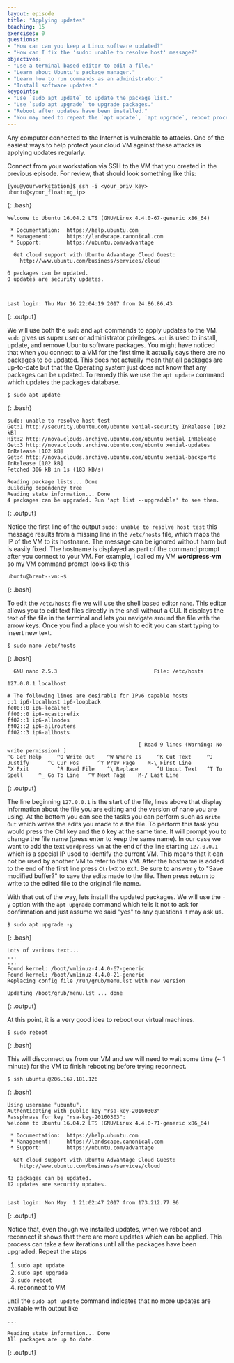 ```yaml
---
layout: episode
title: "Applying updates"
teaching: 15
exercises: 0
questions:
- "How can can you keep a Linux software updated?"
- "How can I fix the 'sudo: unable to resolve host' message?"
objectives:
- "Use a terminal based editor to edit a file."
- "Learn about Ubuntu's package manager."
- "Learn how to run commands as an administrator."
- "Install software updates."
keypoints:
- "Use `sudo apt update` to update the package list."
- "Use `sudo apt upgrade` to upgrade packages."
- "Reboot after updates have been installed."
- "You may need to repeat the `apt update`, `apt upgrade`, reboot process a few times to ensure all updates have been applied."
---
```


Any computer connected to the Internet is vulnerable to attacks. One of the easiest ways to help protect your cloud VM against these attacks is applying updates regularly. 

Connect from your workstation via SSH to the VM that you created in the previous episode. For review, that should look something like this:
~~~
[you@yourworkstation]$ ssh -i <your_priv_key> ubuntu@<your_floating_ip>
~~~
{: .bash}
~~~
Welcome to Ubuntu 16.04.2 LTS (GNU/Linux 4.4.0-67-generic x86_64)

 * Documentation:  https://help.ubuntu.com
 * Management:     https://landscape.canonical.com
 * Support:        https://ubuntu.com/advantage

  Get cloud support with Ubuntu Advantage Cloud Guest:
    http://www.ubuntu.com/business/services/cloud

0 packages can be updated.
0 updates are security updates.



Last login: Thu Mar 16 22:04:19 2017 from 24.86.86.43
~~~
{: .output}

We will use both the `sudo` and `apt` commands to apply updates to the VM. `sudo` gives us super user or administrator privileges. `apt` is used to install, update, and remove Ubuntu software packages. You might have noticed that when you connect to a VM for the first time it actually says there are no packages to be updated. This does not actually mean that all packages are up-to-date but that the Operating system just does not know that any packages can be updated. To remedy this we use the `apt update` command which updates the packages database.
~~~
$ sudo apt update
~~~
{: .bash}
~~~
sudo: unable to resolve host test
Get:1 http://security.ubuntu.com/ubuntu xenial-security InRelease [102 kB]
Hit:2 http://nova.clouds.archive.ubuntu.com/ubuntu xenial InRelease
Get:3 http://nova.clouds.archive.ubuntu.com/ubuntu xenial-updates InRelease [102 kB]
Get:4 http://nova.clouds.archive.ubuntu.com/ubuntu xenial-backports InRelease [102 kB]
Fetched 306 kB in 1s (183 kB/s)

Reading package lists... Done
Building dependency tree
Reading state information... Done
4 packages can be upgraded. Run 'apt list --upgradable' to see them.
~~~
{: .output}

Notice the first line of the output `sudo: unable to resolve host test` this message results from a missing line in the `/etc/hosts` file, which maps the IP of the VM to its hostname. The message can be ignored without harm but is easily fixed. The hostname is displayed as part of the command prompt after you connect to your VM. For example, I called my VM **wordpress-vm** so my VM command prompt looks like this
~~~
ubuntu@brent--vm:~$
~~~
{: .bash}

To edit the `/etc/hosts` file we will use the shell based editor `nano`. This editor allows you to edit text files directly in the shell without a GUI. It displays the text of the file in the terminal and lets you navigate around the file with the arrow keys. Once you find a place you wish to edit you can start typing to insert new text. 

~~~
$ sudo nano /etc/hosts
~~~
{: .bash}
~~~
  GNU nano 2.5.3                               File: /etc/hosts

127.0.0.1 localhost

# The following lines are desirable for IPv6 capable hosts
::1 ip6-localhost ip6-loopback
fe00::0 ip6-localnet
ff00::0 ip6-mcastprefix
ff02::1 ip6-allnodes
ff02::2 ip6-allrouters
ff02::3 ip6-allhosts

                                          [ Read 9 lines (Warning: No write permission) ]
^G Get Help     ^O Write Out    ^W Where Is     ^K Cut Text     ^J Justify      ^C Cur Pos      ^Y Prev Page    M-\ First Line
^X Exit         ^R Read File    ^\ Replace      ^U Uncut Text   ^T To Spell     ^_ Go To Line   ^V Next Page    M-/ Last Line
~~~
{: .output}

The line beginning `127.0.0.1` is the start of the file, lines above that display information about the file you are editing and the version of nano you are using. At the bottom you can see the tasks you can perform such as `Write Out` which writes the edits you made to a the file. To perform this task you would press the Ctrl key and the `O` key at the same time. It will prompt you to change the file name (press enter to keep the same name). In our case we want to add the text `wordpress-vm` at the end of the line starting `127.0.0.1` which is a special IP  used to identify the current VM. This means that it can not be used by another VM to refer to this VM. After the hostname is added to the end of the first line press `Ctrl+X` to exit. Be sure to answer `y` to "Save modified buffer?" to save the edits made to the file. Then press return to write to the edited file to the original file name.

With that out of the way, lets install the updated packages. We will use the `-y` option with the `apt upgrade` command which tells it not to ask for confirmation and just assume we said "yes" to any questions it may ask us.
~~~
$ sudo apt upgrade -y
~~~
{: .bash}

~~~
Lots of various text...
...
...
Found kernel: /boot/vmlinuz-4.4.0-67-generic
Found kernel: /boot/vmlinuz-4.4.0-21-generic
Replacing config file /run/grub/menu.lst with new version

Updating /boot/grub/menu.lst ... done
~~~
{: .output}

At this point, it is a very good idea to reboot our virtual machines.

~~~
$ sudo reboot
~~~
{: .bash}

This will disconnect us from our VM and we will need to wait some time (~ 1 minute) for the VM to finish rebooting before trying reconnect.
~~~
$ ssh ubuntu @206.167.181.126
~~~
{: .bash}
~~~
Using username "ubuntu".
Authenticating with public key "rsa-key-20160303"
Passphrase for key "rsa-key-20160303":
Welcome to Ubuntu 16.04.2 LTS (GNU/Linux 4.4.0-71-generic x86_64)

 * Documentation:  https://help.ubuntu.com
 * Management:     https://landscape.canonical.com
 * Support:        https://ubuntu.com/advantage

  Get cloud support with Ubuntu Advantage Cloud Guest:
    http://www.ubuntu.com/business/services/cloud

43 packages can be updated.
12 updates are security updates.


Last login: Mon May  1 21:02:47 2017 from 173.212.77.86
~~~
{: .output}

Notice that, even though we installed updates, when we reboot and reconnect it shows that there are more updates which can be applied. This process can take a few iterations until all the packages have been upgraded.  Repeat the steps 
  1. `sudo apt update`
  2. `sudo apt upgrade`
  3. `sudo reboot`
  4. reconnect to VM

until the `sudo apt update` command indicates that no more updates are available with output like
~~~
...

Reading state information... Done
All packages are up to date.
~~~
{: .output}
